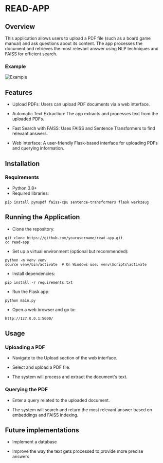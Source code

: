 # READ-APP

## Overview
This application allows users to upload a PDF file (such as a board game manual) and ask questions about its content.
The app processes the document and retrieves the most relevant answer using NLP techniques and FAISS for efficient search.

### Example
![Example](https://github.com/user-attachments/assets/6f17d04b-0cd1-4a54-a864-75ac12d0dd12)

## Features

- Upload PDFs: Users can upload PDF documents via a web interface.

- Automatic Text Extraction: The app extracts and processes text from the uploaded PDFs.

- Fast Search with FAISS: Uses FAISS and Sentence Transformers to find relevant answers.

- Web Interface: A user-friendly Flask-based interface for uploading PDFs and querying information.

## Installation
### Requirements
- Python 3.8+
- Required libraries:

```
pip install pymupdf faiss-cpu sentence-transformers flask werkzeug
```

## Running the Application
- Clone the repository:

```
git clone https://github.com/yourusername/read-app.git
cd read-app
```

- Set up a virtual environment (optional but recommended):

```
python -m venv venv
source venv/bin/activate  # On Windows use: venv\Scripts\activate
```

- Install dependencies:

```
pip install -r requirements.txt
```

- Run the Flask app:

```
python main.py
```

- Open a web browser and go to:

```
http://127.0.0.1:5000/
```

## Usage
### Uploading a PDF

- Navigate to the Upload section of the web interface.

- Select and upload a PDF file.

- The system will process and extract the document's text.

### Querying the PDF

- Enter a query related to the uploaded document.

- The system will search and return the most relevant answer based on embeddings and FAISS indexing.

## Future implementations
- Implement a database

- Improve the way the text gets processed to provide more precise answers